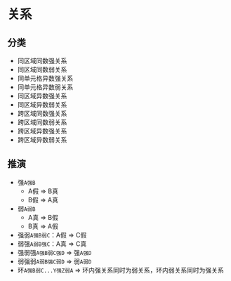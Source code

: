 # 关系
<!-- START doctoc generated TOC please keep comment here to allow auto update -->
<!-- DON'T EDIT THIS SECTION, INSTEAD RE-RUN doctoc TO UPDATE -->

<!-- END doctoc generated TOC please keep comment here to allow auto update -->

## 分类

- 同区域同数强关系
- 同区域同数弱关系
- 同单元格异数强关系
- 同单元格异数弱关系
- 同区域异数强关系
- 同区域异数弱关系
- 跨区域同数强关系
- 跨区域同数弱关系
- 跨区域异数强关系
- 跨区域异数弱关系

## 推演

- 强`A强B`
  - A假 => B真
  - B假 => A真
- 弱`A弱B`
  - A真 => B假
  - B真 => A假
- 强弱`A强B弱C`：A假 => C假
- 弱强`A弱B强C`：A真 => C真
- 强弱强`A强B弱C强D` => 强`A强D`
- 弱强弱`A弱B强C弱D` => 弱`A弱D`
- 环`A强B弱C...Y强Z弱A` => 环内强关系同时为弱关系，环内弱关系同时为强关系
